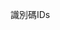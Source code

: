 <span data-ttu-id="0ce6c-101">識別碼</span><span class="sxs-lookup"><span data-stu-id="0ce6c-101">IDs</span></span>